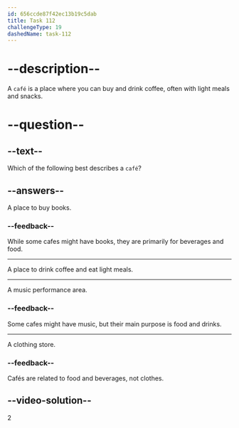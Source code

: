 ```yaml
---
id: 656ccde87f42ec13b19c5dab
title: Task 112
challengeType: 19
dashedName: task-112
---
```


# --description--

A `café` is a place where you can buy and drink coffee, often with light meals and snacks.

# --question--

## --text--

Which of the following best describes a `café`?

## --answers--

A place to buy books.

### --feedback--

While some cafes might have books, they are primarily for beverages and food.

---

A place to drink coffee and eat light meals.

---

A music performance area.

### --feedback--

Some cafes might have music, but their main purpose is food and drinks.

---

A clothing store.

### --feedback--

Cafés are related to food and beverages, not clothes.

## --video-solution--

2
